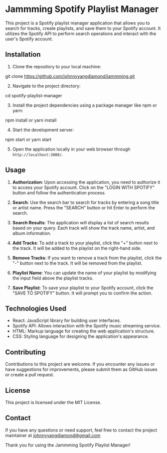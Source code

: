 # Jammming Spotify Playlist Manager

This project is a Spotify playlist manager application that allows you to search for tracks, create playlists, and save them to your Spotify account. It utilizes the Spotify API to perform search operations and interact with the user's Spotify account.

## Installation

1. Clone the repository to your local machine:

git clone https://github.com/johnnyyangdiamond/jammming.git

2. Navigate to the project directory:

cd spotify-playlist-manager

3. Install the project dependencies using a package manager like npm or yarn:

npm install or yarn install

4. Start the development server:

npm start or yarn start

5. Open the application locally in your web browser through `http://localhost:3000/`.

## Usage

1. **Authorization**: Upon accessing the application, you need to authorize it to access your Spotify account. Click on the "LOGIN WITH SPOTIFY" button and follow the authentication process.

2. **Search**: Use the search bar to search for tracks by entering a song title or artist name. Press the "SEARCH" button or hit Enter to perform the search.

3. **Search Results**: The application will display a list of search results based on your query. Each track will show the track name, artist, and album information.

4. **Add Tracks**: To add a track to your playlist, click the "+" button next to the track. It will be added to the playlist on the right-hand side.

5. **Remove Tracks**: If you want to remove a track from the playlist, click the "-" button next to the track. It will be removed from the playlist.

6. **Playlist Name**: You can update the name of your playlist by modifying the input field above the playlist tracks.

7. **Save Playlist**: To save your playlist to your Spotify account, click the "SAVE TO SPOTIFY" button. It will prompt you to confirm the action.

## Technologies Used

- React: JavaScript library for building user interfaces.
- Spotify API: Allows interaction with the Spotify music streaming service.
- HTML: Markup language for creating the web application's structure.
- CSS: Styling language for designing the application's appearance.

## Contributing

Contributions to this project are welcome. If you encounter any issues or have suggestions for improvements, please submit them as GitHub issues or create a pull request.

## License

This project is licensed under the MIT License.

## Contact

If you have any questions or need support, feel free to contact the project maintainer at johnnyyangdiamond@gmail.com

Thank you for using the Jammming Spotify Playlist Manager!
